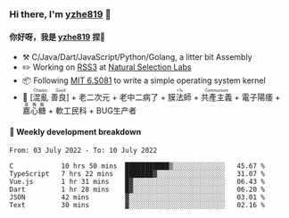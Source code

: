 ### Hi there, I'm [yzhe819](https://github.com/yzhe819) 👋

#### 你好呀，我是 [yzhe819](https://github.com/yzhe819) 捏👋

- :hammer_and_pick: C/Java/Dart/JavaScript/Python/Golang, a litter bit Assembly
- :pencil2: Working on [RSS3](https://github.com/NaturalSelectionLabs/RSS3) at [Natural Selection Labs](https://github.com/NaturalSelectionLabs)
- 📦 Following [MIT 6.S081](https://pdos.csail.mit.edu/6.S081/2020/) to write a simple operating system kernel
- 🔑 <ruby>[混亂 善良]<rp>（</rp><rt>Chaotic Good</rt><rp>）</rp></ruby> + 老二次元 + 老中二病了 + <ruby>膜法師<rp>（</rp><rt>+1s</rt><rp>）</rp></ruby> +  <ruby>共產主義<rp>（</rp><rt>Communism</rt><rp>）</rp></ruby> + 電子陽痿 + <ruby>嘉心糖<rp>（</rp><rt>嘉晚飯</rt><rp>）</rp></ruby> + 軟工民科 + BUG生产者



#### 📝 Weekly development breakdown

<!--START_SECTION:waka-->

```text
From: 03 July 2022 - To: 10 July 2022

C            10 hrs 50 mins  ███████████▒░░░░░░░░░░░░░   45.67 %
TypeScript   7 hrs 22 mins   ███████▓░░░░░░░░░░░░░░░░░   31.07 %
Vue.js       1 hr 31 mins    █▓░░░░░░░░░░░░░░░░░░░░░░░   06.43 %
Dart         1 hr 28 mins    █▓░░░░░░░░░░░░░░░░░░░░░░░   06.20 %
JSON         42 mins         ▓░░░░░░░░░░░░░░░░░░░░░░░░   03.01 %
Text         30 mins         ▓░░░░░░░░░░░░░░░░░░░░░░░░   02.16 %
```

<!--END_SECTION:waka-->



